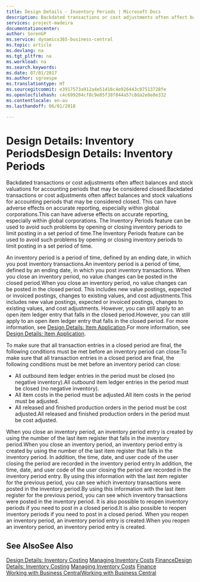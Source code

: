 ```yaml
---
title: Design Details - Inventory Periods | Microsoft Docs
description: Backdated transactions or cost adjustments often affect balances and stock valuations for accounting periods that may be considered closed. This can have adverse effects on accurate reporting, especially within global corporations. The Inventory Periods feature can be used to avoid such problems by opening or closing inventory periods to limit posting in a set period of time.
services: project-madeira
documentationcenter: 
author: SorenGP
ms.service: dynamics365-business-central
ms.topic: article
ms.devlang: na
ms.tgt_pltfrm: na
ms.workload: na
ms.search.keywords: 
ms.date: 07/01/2017
ms.author: sgroespe
ms.translationtype: HT
ms.sourcegitcommit: e3917573a912a4e51416c4e926443c87513728fe
ms.openlocfilehash: c4c699204cf8c9e85f38f844a57c8da2e8e8e332
ms.contentlocale: en-au
ms.lasthandoff: 06/01/2018

---
```

# <a name="design-details-inventory-periods"></a><span data-ttu-id="4ebf4-105">Design Details: Inventory Periods</span><span class="sxs-lookup"><span data-stu-id="4ebf4-105">Design Details: Inventory Periods</span></span>
<span data-ttu-id="4ebf4-106">Backdated transactions or cost adjustments often affect balances and stock valuations for accounting periods that may be considered closed.</span><span class="sxs-lookup"><span data-stu-id="4ebf4-106">Backdated transactions or cost adjustments often affect balances and stock valuations for accounting periods that may be considered closed.</span></span> <span data-ttu-id="4ebf4-107">This can have adverse effects on accurate reporting, especially within global corporations.</span><span class="sxs-lookup"><span data-stu-id="4ebf4-107">This can have adverse effects on accurate reporting, especially within global corporations.</span></span> <span data-ttu-id="4ebf4-108">The Inventory Periods feature can be used to avoid such problems by opening or closing inventory periods to limit posting in a set period of time.</span><span class="sxs-lookup"><span data-stu-id="4ebf4-108">The Inventory Periods feature can be used to avoid such problems by opening or closing inventory periods to limit posting in a set period of time.</span></span>  

 <span data-ttu-id="4ebf4-109">An inventory period is a period of time, defined by an ending date, in which you post inventory transactions.</span><span class="sxs-lookup"><span data-stu-id="4ebf4-109">An inventory period is a period of time, defined by an ending date, in which you post inventory transactions.</span></span> <span data-ttu-id="4ebf4-110">When you close an inventory period, no value changes can be posted in the closed period.</span><span class="sxs-lookup"><span data-stu-id="4ebf4-110">When you close an inventory period, no value changes can be posted in the closed period.</span></span> <span data-ttu-id="4ebf4-111">This includes new value postings, expected or invoiced postings, changes to existing values, and cost adjustments.</span><span class="sxs-lookup"><span data-stu-id="4ebf4-111">This includes new value postings, expected or invoiced postings, changes to existing values, and cost adjustments.</span></span> <span data-ttu-id="4ebf4-112">However, you can still apply to an open item ledger entry that falls in the closed period.</span><span class="sxs-lookup"><span data-stu-id="4ebf4-112">However, you can still apply to an open item ledger entry that falls in the closed period.</span></span> <span data-ttu-id="4ebf4-113">For more information, see [Design Details: Item Application](design-details-item-application.md).</span><span class="sxs-lookup"><span data-stu-id="4ebf4-113">For more information, see [Design Details: Item Application](design-details-item-application.md).</span></span>  

 <span data-ttu-id="4ebf4-114">To make sure that all transaction entries in a closed period are final, the following conditions must be met before an inventory period can close:</span><span class="sxs-lookup"><span data-stu-id="4ebf4-114">To make sure that all transaction entries in a closed period are final, the following conditions must be met before an inventory period can close:</span></span>  

-   <span data-ttu-id="4ebf4-115">All outbound item ledger entries in the period must be closed (no negative inventory).</span><span class="sxs-lookup"><span data-stu-id="4ebf4-115">All outbound item ledger entries in the period must be closed (no negative inventory).</span></span>  
-   <span data-ttu-id="4ebf4-116">All item costs in the period must be adjusted.</span><span class="sxs-lookup"><span data-stu-id="4ebf4-116">All item costs in the period must be adjusted.</span></span>  
-   <span data-ttu-id="4ebf4-117">All released and finished production orders in the period must be cost adjusted.</span><span class="sxs-lookup"><span data-stu-id="4ebf4-117">All released and finished production orders in the period must be cost adjusted.</span></span>  

 <span data-ttu-id="4ebf4-118">When you close an inventory period, an inventory period entry is created by using the number of the last item register that falls in the inventory period.</span><span class="sxs-lookup"><span data-stu-id="4ebf4-118">When you close an inventory period, an inventory period entry is created by using the number of the last item register that falls in the inventory period.</span></span> <span data-ttu-id="4ebf4-119">In addition, the time, date, and user code of the user closing the period are recorded in the inventory period entry.</span><span class="sxs-lookup"><span data-stu-id="4ebf4-119">In addition, the time, date, and user code of the user closing the period are recorded in the inventory period entry.</span></span> <span data-ttu-id="4ebf4-120">By using this information with the last item register for the previous period, you can see which inventory transactions were posted in the inventory period.</span><span class="sxs-lookup"><span data-stu-id="4ebf4-120">By using this information with the last item register for the previous period, you can see which inventory transactions were posted in the inventory period.</span></span> <span data-ttu-id="4ebf4-121">It is also possible to reopen inventory periods if you need to post in a closed period.</span><span class="sxs-lookup"><span data-stu-id="4ebf4-121">It is also possible to reopen inventory periods if you need to post in a closed period.</span></span> <span data-ttu-id="4ebf4-122">When you reopen an inventory period, an inventory period entry is created.</span><span class="sxs-lookup"><span data-stu-id="4ebf4-122">When you reopen an inventory period, an inventory period entry is created.</span></span>  

## <a name="see-also"></a><span data-ttu-id="4ebf4-123">See Also</span><span class="sxs-lookup"><span data-stu-id="4ebf4-123">See Also</span></span>  
 <span data-ttu-id="4ebf4-124">[Design Details: Inventory Costing](design-details-inventory-costing.md) [Managing Inventory Costs](finance-manage-inventory-costs.md) [Finance](finance.md)</span><span class="sxs-lookup"><span data-stu-id="4ebf4-124">[Design Details: Inventory Costing](design-details-inventory-costing.md) [Managing Inventory Costs](finance-manage-inventory-costs.md) [Finance](finance.md)</span></span>  
 [<span data-ttu-id="4ebf4-125">Working with Business Central</span><span class="sxs-lookup"><span data-stu-id="4ebf4-125">Working with Business Central</span></span>](ui-work-product.md)

